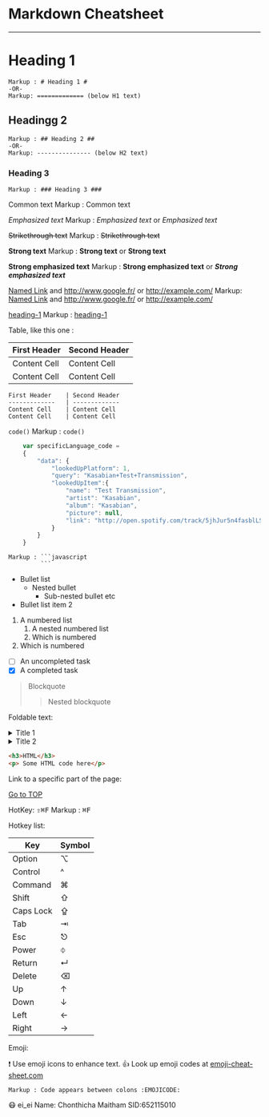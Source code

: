 Markdown Cheatsheet <a name="TOP"></a>
==================
 
----
# Heading 1 #
    Markup : # Heading 1 #
    -OR-
    Markup: ============= (below H1 text)
 
## Headingg 2 ##
    Markup : ## Heading 2 ##
    -OR-
    Markup: --------------- (below H2 text)
 
### Heading 3 ###
    Markup : ### Heading 3 ###
 
Common text
    Markup : Common text
 
_Emphasized text_
    Markup : _Emphasized text_ or *Emphasized text*
 
~~Strikethrough text~~
    Markup : ~~Strikethrough text~~
 
__Strong text__
    Markup : __Strong text__ or **Strong text**
 
__Strong emphasized text__
    Markup : __Strong emphasized text__ or ***Strong emphasized text***
 
[Named Link](http://www.google.fr/ "Named link title") and http://www.google.fr/ or <http://example.com/>
    Markup: [Named Link](http://www.google.fr/ "Named link title") and http://www.google.fr/ or <http://example.com/>
 
[heading-1](#heading-1 "Goto heading-1")
    Markup : [heading-1](#heading-1 "Goto heading-1")
 
Table, like this one :
 
First Header    | Second Header
-------------   | -------------
Content Cell    | Content Cell
Content Cell    | Content Cell
 
```
First Header    | Second Header
-------------   | -------------
Content Cell    | Content Cell
Content Cell    | Content Cell
```
 
 
`code()`
    Markup : `code()`
 
```javascript
    var specificLanguage_code =
    {
        "data": {
            "lookedUpPlatform": 1,
            "query": "Kasabian+Test+Transmission",
            "lookedUpItem":{
                "name": "Test Transmission",
                "artist": "Kasabian",
                "album": "Kasabian",
                "picture": null,
                "link": "http://open.spotify.com/track/5jhJur5n4fasblLSCOcrTp"
            }
        }
    }
```
    Markup : ```javascript
             ```
 
* Bullet list
    * Nested bullet
        * Sub-nested bullet etc
* Bullet list item 2
1. A numbered list
    1. A nested numbered list
    2. Which is numbered
2. Which is numbered
 
- [ ] An uncompleted task
- [x] A completed task
 
> Blockquote
>> Nested blockquote
 
Foldable text:
 
<details>
    <summary>Title 1</summary>
    <p>Content 1 Content 1 Content 1 Content 1 Content 1</p>
</details>
<details>
<summary>Title 2</summary>
<p>Content 2 Content 2 Content 2 Content 2 Content 2</p>
</details>
 
```html
<h3>HTML</h3>
<p> Some HTML code here</p>
```
 
Link to a specific part of the page:
 
[Go to TOP](#TOP)
 
HotKey:
<kbd> ⇧⌘F</kbd>
    Markup : <kbd>⌘F</kbd>
 
Hotkey list:
 
| Key | Symbol |
| --- | ---|
| Option | ⌥ |
| Control | ^ |
| Command | ⌘ |
| Shift | ⇧ |
| Caps Lock | ⇪ |
| Tab | ⇥ |
| Esc | ⎋ |
| Power | ⏀ |
| Return | ↵ |
| Delete | ⌫ |
| Up | ↑ |
| Down | ↓ |
| Left | ← |
| Right | → |
 
Emoji:
 
:exclamation: Use emoji icons to enhance text. :+1: Look up emoji codes at [emoji-cheat-sheet.com](http://emoji-cheat-sheet.com/)
 
    Markup : Code appears between colons :EMOJICODE:
 
:mask:
ei_ei
Name: Chonthicha Maitham
SID:652115010
